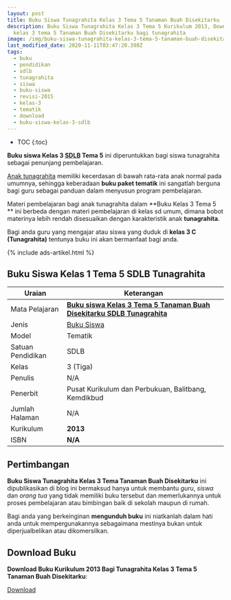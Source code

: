 ```yaml
---
layout: post
title: Buku Siswa Tunagrahita Kelas 3 Tema 5 Tanaman Buah Disekitarku
description: Buku Siswa Tunagrahita Kelas 3 Tema 5 Kurikulum 2013, Download buku
  kelas 3 tema 5 Tanaman Buah Disekitarku bagi tunagrahita
image: /img/buku-siswa-tunagrahita-kelas-3-tema-5-tanaman-buah-disekitarku.png
last_modified_date: 2020-11-11T03:47:20.398Z
tags:
  - buku
  - pendidikan
  - sdlb
  - tunagrahita
  - siswa
  - buku-siswa
  - revisi-2015
  - kelas-3
  - tematik
  - download
  - buku-siswa-kelas-3-sdlb
---
```


* TOC
{:toc}

**Buku siswa Kelas 3 <abbr title="Sekolah Dasar Luar Biasa">SDLB</abbr> Tema 5** ini diperuntukkan bagi siswa tunagrahita sebagai penunjang pembelajaran.

[Anak tunagrahita](/teori/tunagrahita) memiliki kecerdasan di bawah rata-rata anak normal pada umumnya, sehingga keberadaan **buku paket tematik** ini sangatlah berguna bagi guru sebagai panduan dalam menyusun program pembelajaran.

Materi pembelajaran bagi anak tunagrahita dalam **Buku Kelas 3 Tema 5 ** ini berbeda dengan materi pembelajaran di kelas sd umum, dimana bobot materinya lebih rendah disesuaikan dengan karakteristik anak **tunagrahita**.

Bagi anda guru yang mengajar atau siswa yang duduk di **kelas 3 C (Tunagrahita)** tentunya buku ini akan bermanfaat bagi anda.

{% include ads-artikel.html %}

## Buku Siswa Kelas 1 Tema 5 SDLB Tunagrahita  

|Uraian|Keterangan|
| --- | --- |
|Mata Pelajaran|<a href="/bse/buku-siswa-tunagrahita-kelas-3-tema-5" title="Buku siswa Kelas 3 Tema 5 Tanaman Buah Disekitarku SDLB Tunagrahita"><strong>Buku siswa Kelas 3 Tema 5 Tanaman Buah Disekitarku SDLB Tunagrahita</strong></a>|
|Jenis|<a href="/bse" title="Buku Siswa" target="_blank">Buku Siswa</a>|
|Model|Tematik|
|Satuan Pendidikan|SDLB|
|Kelas|3 (Tiga)|
|Penulis|N/A|
|Penerbit|Pusat Kurikulum dan Perbukuan, Balitbang, Kemdikbud|
|Jumlah Halaman|N/A|
|Kurikulum|<strong>2013</strong>|
|ISBN|<strong>N/A</strong>|

## Pertimbangan
**Buku Siswa Tunagrahita Kelas 3 Tema Tanaman Buah Disekitarku** ini dipublikasikan di blog ini bermaksud hanya untuk membantu _guru_, _siswa_ dan _orang tua_ yang tidak memiliki buku tersebut dan memerlukannya untuk proses pembelajaran atau bimbingan baik di sekolah maupun di rumah.

Bagi anda yang berkeinginan <b>mengunduh buku</b> ini niatkanlah dalam hati anda untuk mempergunakannya sebagaimana mestinya bukan untuk diperjualbelikan atau dikomersilkan.
  
## Download Buku
**Download Buku Kurikulum 2013 Bagi Tunagrahita Kelas 3 Tema 5 Tanaman Buah Disekitarku**:
<p class="center"><a class="button download" href="https://docs.google.com/uc?export=download&id=1b1WMeV2JUyPZZS4D1WRIy_HOQY0mYQpH" rel="nofollow" target="_blank" title="Download Buku Siswa Tunagrahita Kelas 3 Tema 5 Tanaman Buah disekitarku">Download</a></p>

